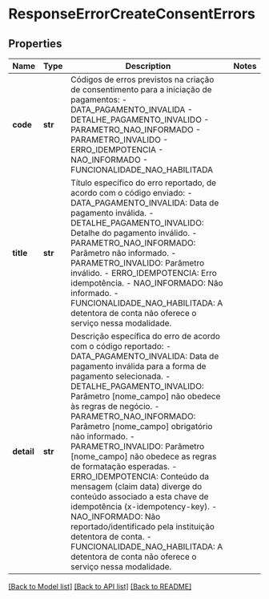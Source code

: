 # ResponseErrorCreateConsentErrors

## Properties
Name | Type | Description | Notes
------------ | ------------- | ------------- | -------------
**code** | **str** | Códigos de erros previstos na criação de consentimento para a iniciação de pagamentos:    - DATA_PAGAMENTO_INVALIDA - DETALHE_PAGAMENTO_INVALIDO - PARAMETRO_NAO_INFORMADO - PARAMETRO_INVALIDO - ERRO_IDEMPOTENCIA - NAO_INFORMADO - FUNCIONALIDADE_NAO_HABILITADA  | 
**title** | **str** | Título específico do erro reportado, de acordo com o código enviado:   - DATA_PAGAMENTO_INVALIDA: Data de pagamento inválida.   - DETALHE_PAGAMENTO_INVALIDO: Detalhe do pagamento inválido.   - PARAMETRO_NAO_INFORMADO: Parâmetro não informado.   - PARAMETRO_INVALIDO: Parâmetro inválido.   - ERRO_IDEMPOTENCIA: Erro idempotência.   - NAO_INFORMADO: Não informado.   - FUNCIONALIDADE_NAO_HABILITADA: A detentora de conta não oferece o serviço nessa modalidade.   | 
**detail** | **str** | Descrição específica do erro de acordo com o código reportado:   - DATA_PAGAMENTO_INVALIDA: Data de pagamento inválida para a forma de pagamento selecionada.   - DETALHE_PAGAMENTO_INVALIDO: Parâmetro [nome_campo] não obedece às regras de negócio.   - PARAMETRO_NAO_INFORMADO: Parâmetro [nome_campo] obrigatório não informado.   - PARAMETRO_INVALIDO: Parâmetro [nome_campo] não obedece as regras de formatação esperadas.   - ERRO_IDEMPOTENCIA: Conteúdo da mensagem (claim data) diverge do conteúdo associado a esta chave de idempotência (x-idempotency-key).   - NAO_INFORMADO: Não reportado/identificado pela instituição detentora de conta.   - FUNCIONALIDADE_NAO_HABILITADA: A detentora de conta não oferece o serviço nessa modalidade.  | 

[[Back to Model list]](../README.md#documentation-for-models) [[Back to API list]](../README.md#documentation-for-api-endpoints) [[Back to README]](../README.md)

